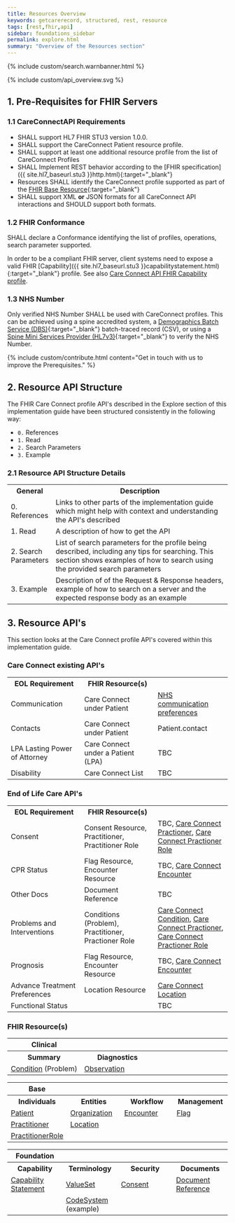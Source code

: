 ```yaml
---
title: Resources Overview
keywords: getcarerecord, structured, rest, resource
tags: [rest,fhir,api]
sidebar: foundations_sidebar
permalink: explore.html
summary: "Overview of the Resources section"
---
```


{% include custom/search.warnbanner.html %}

{% include custom/api_overview.svg %}

## 1. Pre-Requisites for FHIR Servers ##

### 1.1 CareConnectAPI Requirements ###

- SHALL support HL7 FHIR STU3 version 1.0.0.
- SHALL support the CareConnect Patient resource profile.
- SHALL support at least one additional resource profile from the list of CareConnect Profiles
- SHALL Implement REST behavior according to the [FHIR specification]({{ site.hl7_baseurl.stu3 }}http.html){:target="_blank"}
- Resources SHALL identify the CareConnect profile supported as part of the [FHIR Base Resource](https://hl7.org/fhir/STU3/resource-definitions.html#Resource.meta){:target="_blank"}
- SHALL support XML **or** JSON formats for all CareConnect API interactions and SHOULD support both formats.


### 1.2 FHIR Conformance ###

SHALL declare a Conformance identifying the list of profiles, operations, search parameter supported.

In order to be a compliant FHIR server, client systems need to expose a valid FHIR [Capability]({{ site.hl7_baseurl.stu3 }}capabilitystatement.html){:target="_blank"} profile. See also [Care Connect API FHIR Capability profile](api_foundation_capability.html).

### 1.3 NHS Number ###

Only verified NHS Number SHALL be used with CareConnect profiles. This can be achieved using a spine accredited system, a [Demographics Batch Service (DBS)](https://developer.nhs.uk/library/systems/demographic-batch-service-dbs/){:target="_blank"} batch-traced record (CSV), or using a [Spine Mini Services Provider (HL7v3)](https://nhsconnect.github.io/spine-smsp/){:target="_blank"} to verify the NHS Number.

{% include custom/contribute.html content="Get in touch with us to improve the Prerequisites." %}

## 2. Resource API Structure ##
The FHIR Care Connect profile API's described in the Explore section of this implementation guide have been structured consistently in the following way:
- `0.` References
- `1.` Read
- `2.` Search Parameters
- `3.` Example

### 2.1 Resource API Structure Details ###

<table style="min-width:100%;width:100%">
<tr id="clinical">
<th style="width:20%;">General</th>
<th style="width:80%;">Description </th>
</tr>
<tr>
<td>0. References</td>
<td>Links to other parts of the implementation guide which might help with context and understanding the API's described</td>
</tr>
<tr>
<td>1. Read</td>
<td>A description of how to get the API</td>
</tr>
<tr>
<td>2. Search Parameters</td>
<td>List of search parameters for the profile being described, including any tips for searching. This section shows examples of how to search using the provided search parameters</td>
</tr>
<tr>
<td>3. Example</td>
<td>Description of of the Request & Response headers, example of how to search on a server and the expected response body as an example</td>
</tr>
</table>

## 3. Resource API's ##
This section looks at the Care Connect profile API's covered within this implementation guide.

### Care Connect existing API's ###
<table style="min-width:100%;width:100%">
<tr id="clinical">
<th style="width:33%;">EOL Requirement</th>
<th style="width:33%;">FHIR Resource(s)</th>
<th style="width:33%;">&nbsp;</th>
</tr>
<tr id="clinical">
<td>Communication</td>
<td>Care Connect under Patient</td>
<td><a href="https://fhir.hl7.org.uk/STU3/StructureDefinition/Extension-CareConnect-NHSCommunication-1">NHS communication preferences</a></td>
</tr>
<tr>
<td>Contacts</td>
<td>Care Connect under Patient</td>
<td>Patient.contact</td>
</tr>
<tr>
<td>LPA Lasting Power of Attorney</td>
<td>Care Connect under a Patient (LPA)</td>
<td>TBC</td>
</tr>
<tr>
<td>Disability</td>
<td>Care Connect List</td>
<td>TBC</td>
</tr>
</table>

### End of Life Care API's ###

<table style="min-width:100%;width:100%">
<tr id="clinical">
<th style="width:33%;">EOL Requirement</th>
<th style="width:33%;">FHIR Resource(s)</th>
<th style="width:33%;">&nbsp;</th>
</tr>
<tr id="clinical">
<td>Consent</td>
<td>Consent Resource, Practitioner, Practitioner Role</td>
<td>TBC, <a href="https://fhir.hl7.org.uk/STU3/StructureDefinition/CareConnect-Practitioner-1">Care Connect Practioner</a>, <a href="https://fhir.hl7.org.uk/STU3/StructureDefinition/CareConnect-PractitionerRole-1">Care Connect Practioner Role</a></td>
</tr>
<tr>
<td>CPR Status</td>
<td>Flag Resource, Encounter Resource</td>
<td>TBC, <a href="https://fhir.hl7.org.uk/STU3/StructureDefinition/CareConnect-Encounter-1">Care Connect Encounter</a></td>
</tr>
<tr>
<td>Other Docs</td>
<td>Document Reference</td>
<td>TBC</td>
</tr>
<tr>
<td>Problems and Interventions</td>
<td>Conditions (Problem), Practitioner, Practioner Role</td>
<td><a href="https://fhir.hl7.org.uk/STU3/StructureDefinition/CareConnect-Condition-1">Care Connect Condition</a>, <a href="https://fhir.hl7.org.uk/STU3/StructureDefinition/CareConnect-Practitioner-1">Care Connect Practioner</a>, <a href="https://fhir.hl7.org.uk/STU3/StructureDefinition/CareConnect-PractitionerRole-1">Care Connect Practioner Role</a></td>
</tr>
<tr>
<td>Prognosis</td>
<td>Flag Resource, Encounter Resource</td>
<td>TBC, <a href="https://fhir.hl7.org.uk/STU3/StructureDefinition/CareConnect-Encounter-1">Care Connect Encounter</a></td>
</tr>
<tr>
<td>Advance Treatment Preferences</td>
<td>Location Resource</td>
<td><a href="https://fhir.hl7.org.uk/STU3/StructureDefinition/CareConnect-Location-1">Care Connect Location</a></td>
</tr>
<tr>
<td>Functional Status</td>
<td>&nbsp;</td>
<td>TBC</td>
</tr>
</table>

### FHIR Resource(s) ###

<table style="min-width:100%;width:100%">
<tr id="clinical">
<th style="width:33%;">Clinical</th>
<th style="width:33%;">&nbsp;</th>
<th style="width:33%;">&nbsp;</th>
</tr>
<tr id="clinicald">
<th>Summary</th>
<th>Diagnostics</th>
<th></th>
</tr>
<tr>
<td><a href="api_clinical_condition.html">Condition</a> (Problem)</td>
<td><a href="api_diagnostics_observation.html">Observation</a></td>
<td></td>
</tr>
</table>

<table style="min-width:100%;width:100%">
<tr id="base">
<th style="width:25%;">Base</th>
<th style="width:25%;">&nbsp;</th>
<th style="width:25%;">&nbsp;</th>
<th style="width:25%;">&nbsp;</th>
</tr>
<tr id="based">
<th>Individuals</th>
<th>Entities</th>
<th>Workflow</th>
<th>Management</th>
</tr>
<tr>
<td><a href="api_entity_patient.html">Patient</a></td>
<td><a href="api_entity_organisation.html">Organization</a></td>
<td><a href="api_workflow_encounter.html">Encounter</a></td>
<td><a href="api_base_management_flag.html">Flag</a></td>
</tr>
<tr>
<td><a href="api_entity_practitioner.html">Practitioner</a></td>
<td><a href="api_entity_location.html">Location</a></td>
<td>&nbsp;</td>
<td>&nbsp;</td>
</tr>
<tr>
<td><a href="api_entity_practitioner_role.html">PractitionerRole</a></td>
<td>&nbsp;</td>
<td>&nbsp;</td>
<td>&nbsp;</td>
</tr>
</table>

<table style="min-width:100%;width:100%">
<tr id="conformance">
<th style="width:25%;">Foundation</th>
<th style="width:25%;"></th>
<th style="width:25%;"></th>
<th style="width:25%;"></th>
</tr>
<tr id="conformanced">
<th>Capability</th>
<th>Terminology</th>
<th>Security</th>
<th>Documents</th>
</tr>
<tr>
<td><a href="api_foundation_capability.html">Capability Statement</a></td>
<td><a href="api_foundation_valueset.html">ValueSet</a></td>
<td><a href="api_foundation_consent.html">Consent</a></td>
<td><a href="api_foundation_documents_documentreference.html">Document Reference</a></td>
</tr>
<tr>
<td></td>
<td><a href="api_foundation_codesystem.html">CodeSystem</a> (example)</td>
<td>&nbsp;</td>
<td>&nbsp;</td>
</tr>
</table>